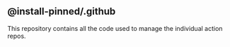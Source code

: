 ## @install-pinned/.github

This repository contains all the code used to manage the individual action repos.
